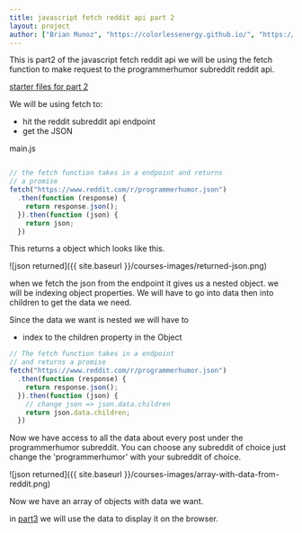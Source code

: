 ```yaml
---
title: javascript fetch reddit api part 2
layout: project
author: ["Brian Munoz", "https://colorlessenergy.github.io/", "https://github.com/colorlessenergy"]
---
```


This is part2 of the javascript fetch reddit api we will be using the fetch function to make request to the programmerhumor subreddit reddit api.

[starter files for part 2](https://github.com/colorlessenergy/fetch-reddit/tree/part1)

We will be using fetch to:

* hit the reddit subreddit api endpoint
* get the JSON

<p class="highlight__file-desc">main.js</p>

```javascript

// the fetch function takes in a endpoint and returns
// a promise
fetch("https://www.reddit.com/r/programmerhumor.json")
  .then(function (response) {
    return response.json();
  }).then(function (json) {
    return json;
  })
```

This returns a object which looks like this.

![json returned]({{ site.baseurl }}/courses-images/returned-json.png)

when we fetch the json from the endpoint it gives us a nested object. we will be indexing object properties.  We will have to go into data then into children to get the data we need.

Since the data we want is nested we will have to

* index to the children property in the Object

```javascript
// The fetch function takes in a endpoint
// and returns a promise
fetch("https://www.reddit.com/r/programmerhumor.json")
  .then(function (response) {
    return response.json();
  }).then(function (json) {
    // change json => json.data.children
    return json.data.children;
  })
```

Now we have access to all the data about every post under the programmerhumor subreddit. You can choose any subreddit of choice just change the 'programmerhumor' with your subreddit of choice.

![json returned]({{ site.baseurl }}/courses-images/array-with-data-from-reddit.png)

Now we have an array of objects with data we want.

in [part3](../part3) we will use the data to display it on the browser.